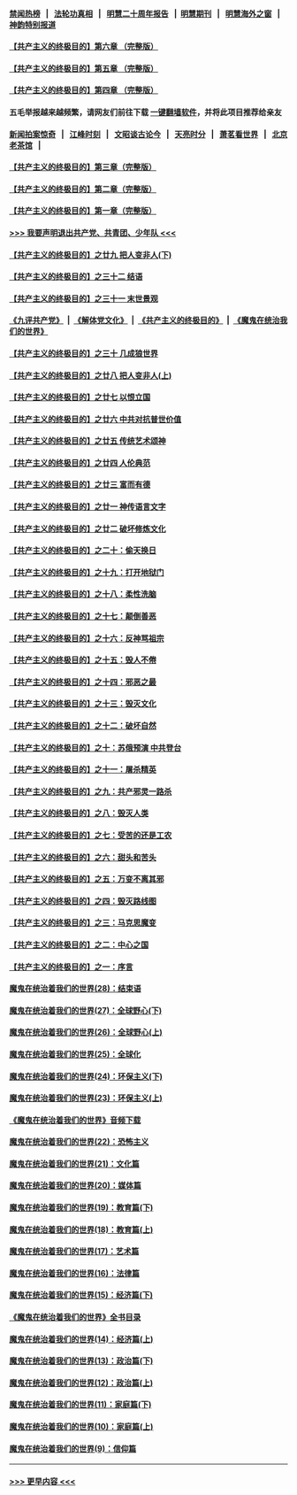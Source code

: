 #### [禁闻热榜](热点新闻.md?=0)  &nbsp;&nbsp;|&nbsp;&nbsp; [法轮功真相](https://github.com/gfw-breaker/truth/blob/master/README.md?=0) &nbsp;&nbsp;|&nbsp;&nbsp; [明慧二十周年报告](https://github.com/gfw-breaker/mh-reports/blob/master/README.md?=0) &nbsp;&nbsp;|&nbsp;&nbsp;[明慧期刊](https://github.com/gfw-breaker/mh-qikan) &nbsp;&nbsp;|&nbsp;&nbsp; [明慧海外之窗](https://github.com/gfw-breaker/mh-news/blob/master/README.md?=0) &nbsp;&nbsp;|&nbsp;&nbsp; [神韵特别报道](https://github.com/gfw-breaker/mh-news/blob/master/shenyun.md?=0)
#### [【共产主义的终极目的】第六章 （完整版）](../pages/nsc422/n11428913.md?t=03151231) 
#### [【共产主义的终极目的】第五章 （完整版）](../pages/nsc422/n11428912.md?t=03151231) 
#### [【共产主义的终极目的】第四章 （完整版）](../pages/nsc422/n11428907.md?t=03151231) 
#### 五毛举报越来越频繁，请网友们前往下载 [一键翻墙软件](https://github.com/gfw-breaker/ssr-accounts)，并将此项目推荐给亲友
#### [新闻拍案惊奇](https://github.com/gfw-breaker/banned-news/blob/master/pages/link4.md) &nbsp;&nbsp;|&nbsp;&nbsp; [江峰时刻](https://github.com/gfw-breaker/banned-news/blob/master/pages/link4.md) &nbsp;&nbsp;|&nbsp;&nbsp; [文昭谈古论今](https://github.com/gfw-breaker/banned-news/blob/master/pages/link4.md) &nbsp;&nbsp;|&nbsp;&nbsp; [天亮时分](https://github.com/gfw-breaker/banned-news/blob/master/pages/link4.md) &nbsp;&nbsp;|&nbsp;&nbsp; [萧茗看世界](https://github.com/gfw-breaker/banned-news/blob/master/pages/link4.md) &nbsp;&nbsp;|&nbsp;&nbsp; [北京老茶馆](https://github.com/gfw-breaker/banned-news/blob/master/pages/link4.md) &nbsp;&nbsp;|&nbsp;&nbsp; 
#### [【共产主义的终极目的】第三章（完整版）](../pages/nsc422/n11428848.md?t=03151231) 
#### [【共产主义的终极目的】第二章（完整版）](../pages/nsc422/n11428831.md?t=03151231) 
#### [【共产主义的终极目的】第一章（完整版）](../pages/nsc422/n11417651.md?t=03151231) 
#### [>>> 我要声明退出共产党、共青团、少年队 <<<](https://github.com/begood0513/goodnews/blob/master/quit/letter.md) 
#### [【共产主义的终极目的】之廿九 把人变非人(下)](../pages/nsc422/n11344140.md?t=03151231) 
#### [【共产主义的终极目的】之三十二 结语](../pages/nsc422/n11360535.md?t=03151231) 
#### [【共产主义的终极目的】之三十一 末世景观](../pages/nsc422/n11351129.md?t=03151231) 
#### [《九评共产党》](https://github.com/begood0513/9ping.md/blob/master/README.md) &nbsp;|&nbsp; [《解体党文化》](../../../../jtdwh.md/blob/master/README.md)  &nbsp;|&nbsp; [《共产主义的终极目的》](../../../../gczydzjmd.md/blob/master/README.md) &nbsp;|&nbsp; [《魔鬼在统治我们的世界》](../../../../mgztzwmdsj.md/blob/master/README.md) 
#### [【共产主义的终极目的】之三十 几成狼世界](../pages/nsc422/n11348280.md?t=03151231) 
#### [【共产主义的终极目的】之廿八 把人变非人(上)](../pages/nsc422/n11340492.md?t=03151231) 
#### [【共产主义的终极目的】之廿七 以恨立国](../pages/nsc422/n11336944.md?t=03151231) 
#### [【共产主义的终极目的】之廿六 中共对抗普世价值](../pages/nsc422/n11324785.md?t=03151231) 
#### [【共产主义的终极目的】之廿五 传统艺术颂神](../pages/nsc422/n11296396.md?t=03151231) 
#### [【共产主义的终极目的】之廿四 人伦典范](../pages/nsc422/n11296397.md?t=03151231) 
#### [【共产主义的终极目的】之廿三 富而有德](../pages/nsc422/n11283598.md?t=03151231) 
#### [【共产主义的终极目的】之廿一 神传语言文字](../pages/nsc422/n11263265.md?t=03151231) 
#### [【共产主义的终极目的】之廿二 破坏修炼文化](../pages/nsc422/n11245728.md?t=03151231) 
#### [【共产主义的终极目的】之二十：偷天换日](../pages/nsc422/n11238846.md?t=03151231) 
#### [【共产主义的终极目的】之十九：打开地狱门](../pages/nsc422/n11206376.md?t=03151231) 
#### [【共产主义的终极目的】之十八：柔性洗脑](../pages/nsc422/n11199994.md?t=03151231) 
#### [【共产主义的终极目的】之十七：颠倒善恶](../pages/nsc422/n11179782.md?t=03151231) 
#### [【共产主义的终极目的】之十六：反神骂祖宗](../pages/nsc422/n11166798.md?t=03151231) 
#### [【共产主义的终极目的】之十五：毁人不倦](../pages/nsc422/n11166792.md?t=03151231) 
#### [【共产主义的终极目的】之十四：邪恶之最](../pages/nsc422/n11150249.md?t=03151231) 
#### [【共产主义的终极目的】之十三：毁灭文化](../pages/nsc422/n11135227.md?t=03151231) 
#### [【共产主义的终极目的】之十二：破坏自然](../pages/nsc422/n11135214.md?t=03151231) 
#### [【共产主义的终极目的】之十：苏俄预演 中共登台](../pages/nsc422/n11118424.md?t=03151231) 
#### [【共产主义的终极目的】之十一：屠杀精英](../pages/nsc422/n11118442.md?t=03151231) 
#### [【共产主义的终极目的】之九：共产邪灵一路杀](../pages/nsc422/n11114139.md?t=03151231) 
#### [【共产主义的终极目的】之八：毁灭人类](../pages/nsc422/n11108503.md?t=03151231) 
#### [【共产主义的终极目的】之七：受苦的还是工农](../pages/nsc422/n11101809.md?t=03151231) 
#### [【共产主义的终极目的】之六：甜头和苦头](../pages/nsc422/n11096971.md?t=03151231) 
#### [【共产主义的终极目的】之五：万变不离其邪](../pages/nsc422/n11091285.md?t=03151231) 
#### [【共产主义的终极目的】之四：毁灭路线图](../pages/nsc422/n11086284.md?t=03151231) 
#### [【共产主义的终极目的】之三：马克思魔变](../pages/nsc422/n11061941.md?t=03151231) 
#### [【共产主义的终极目的】之二：中心之国](../pages/nsc422/n11047728.md?t=03151231) 
#### [【共产主义的终极目的】之一：序言](../pages/nsc422/n11086077.md?t=03151231) 
#### [魔鬼在统治着我们的世界(28)：结束语](../pages/nsc422/n10936246.md?t=03151231) 
#### [魔鬼在统治着我们的世界(27)：全球野心(下)](../pages/nsc422/n10928319.md?t=03151231) 
#### [魔鬼在统治着我们的世界(26)：全球野心(上)](../pages/nsc422/n10900318.md?t=03151231) 
#### [魔鬼在统治着我们的世界(25)：全球化](../pages/nsc422/n10788205.md?t=03151231) 
#### [魔鬼在统治着我们的世界(24)：环保主义(下)](../pages/nsc422/n10695307.md?t=03151231) 
#### [魔鬼在统治着我们的世界(23)：环保主义(上)](../pages/nsc422/n10688613.md?t=03151231) 
#### [《魔鬼在统治着我们的世界》音频下载](../pages/nsc422/n10635553.md?t=03151231) 
#### [魔鬼在统治着我们的世界(22)：恐怖主义](../pages/nsc422/n10614727.md?t=03151231) 
#### [魔鬼在统治着我们的世界(21)：文化篇](../pages/nsc422/n10597706.md?t=03151231) 
#### [魔鬼在统治着我们的世界(20)：媒体篇](../pages/nsc422/n10586579.md?t=03151231) 
#### [魔鬼在统治着我们的世界(19)：教育篇(下)](../pages/nsc422/n10564808.md?t=03151231) 
#### [魔鬼在统治着我们的世界(18)：教育篇(上)](../pages/nsc422/n10526970.md?t=03151231) 
#### [魔鬼在统治着我们的世界(17)：艺术篇](../pages/nsc422/n10499093.md?t=03151231) 
#### [魔鬼在统治着我们的世界(16)：法律篇](../pages/nsc422/n10485969.md?t=03151231) 
#### [魔鬼在统治着我们的世界(15)：经济篇(下)](../pages/nsc422/n10469975.md?t=03151231) 
#### [《魔鬼在统治着我们的世界》全书目录](../pages/nsc422/n10464261.md?t=03151231) 
#### [魔鬼在统治着我们的世界(14)：经济篇(上)](../pages/nsc422/n10457370.md?t=03151231) 
#### [魔鬼在统治着我们的世界(13)：政治篇(下)](../pages/nsc422/n10448270.md?t=03151231) 
#### [魔鬼在统治着我们的世界(12)：政治篇(上)](../pages/nsc422/n10444576.md?t=03151231) 
#### [魔鬼在统治着我们的世界(11)：家庭篇(下)](../pages/nsc422/n10440961.md?t=03151231) 
#### [魔鬼在统治着我们的世界(10)：家庭篇(上)](../pages/nsc422/n10435448.md?t=03151231) 
#### [魔鬼在统治着我们的世界(9)：信仰篇](../pages/nsc422/n10432159.md?t=03151231) 

----
#### [ >>> 更早内容 <<< ](../indexes/nsc422-earlier.md)
